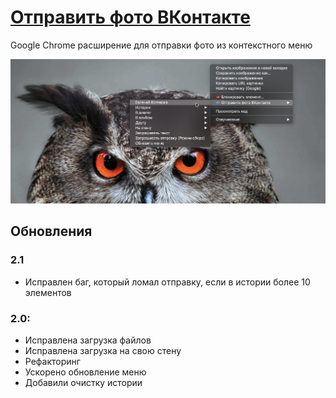# [Отправить фото ВКонтакте](https://chrome.google.com/webstore/detail/kbafjbahbohbfeifjpgomdlkcjcmdgfi)

Google Chrome расширение для отправки фото из контекстного меню

![preview](files/image.png)

## Обновления
### 2.1
- Исправлен баг, который ломал отправку, если в истории более 10 элементов

### 2.0:
- Исправлена загрузка файлов
- Исправлена загрузка на свою стену
- Рефакторинг
- Ускорено обновление меню
- Добавили очистку истории

